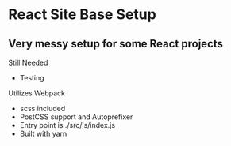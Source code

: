 # React Site Base Setup
## Very messy setup for some React projects

Still Needed
* Testing

Utilizes Webpack
* scss included
* PostCSS support and Autoprefixer
* Entry point is ./src/js/index.js
* Built with yarn